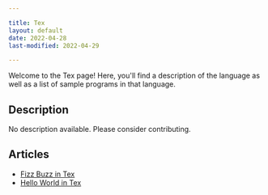 ```yaml
---

title: Tex
layout: default
date: 2022-04-28
last-modified: 2022-04-29

---
```


Welcome to the Tex page! Here, you'll find a description of the language as well as a list of sample programs in that language.

## Description

No description available. Please consider contributing.

## Articles

- [Fizz Buzz in Tex](https://sampleprograms.io/projects/fizz-buzz/tex)
- [Hello World in Tex](https://sampleprograms.io/projects/hello-world/tex)